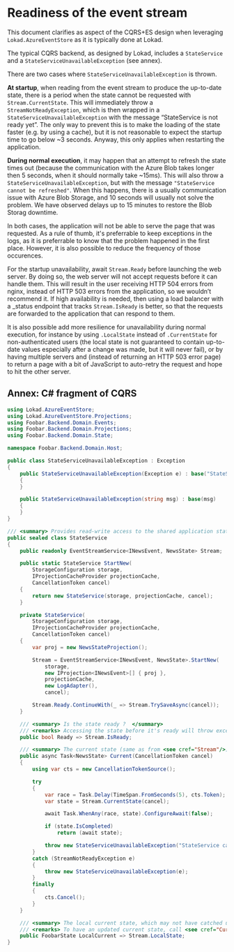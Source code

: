 # Readiness of the event stream

This document clarifies as aspect of the CQRS+ES design when leveraging `Lokad.AzureEventStore` as it is typically done at Lokad.

The typical CQRS backend, as designed by Lokad, includes a `StateService` and a `StateServiceUnavailableException` (see annex).

There are two cases where `StateServiceUnavailableException` is thrown.

**At startup**, when reading from the event stream to produce the up-to-date state, there is a period when the state cannot be requested with `Stream.CurrentState`. This will immediately throw a `StreamNotReadyException`, which is then wrapped in a `StateServiceUnavailableException` with the message “StateService is not ready yet”. The only way to prevent this is to make the loading of the state faster (e.g. by using a cache), but it is not reasonable to expect the startup time to go below ~3 seconds. Anyway, this only applies when restarting the application.

**During normal execution**, it may happen that an attempt to refresh the state times out (because the communication with the Azure Blob takes longer then 5 seconds, when it should normally take ~15ms). This will also throw a `StateServiceUnavailableException`, but with the message `"StateService cannot be refreshed"`. When this happens, there is a usually communication issue with Azure Blob Storage, and 10 seconds will usually not solve the problem. We have observed delays up to 15 minutes to restore the Blob Storag downtime.

In both cases, the application will not be able to serve the page that was requested. As a rule of thumb, it's preferrable to keep exceptions in the logs, as it is preferrable to know that the problem happened in the first place. However, it is also possible to reduce the frequency of those occurences.

For the startup unavailability, await `Stream.Ready` before launching the web server. By doing so, the web server will not accept requests before it can handle them. This will result in the user receiving HTTP 504 errors from nginx, instead of HTTP 503 errors from the application, so we wouldn’t recommend it. If high availability is needed, then using a load balancer with a _status endpoint that tracks `Stream.IsReady` is better, so that the requests are forwarded to the application that can respond to them.

It is also possible add more resilience for unavailability during normal execution, for instance by using `.LocalState` instead of `.CurrentState` for non-authenticated users (the local state is not guaranteed to contain up-to-date values especially after a change was made, but it will never fail), or by having multiple servers and (instead of returning an HTTP 503 error page) to return a page with a bit of JavaScript to auto-retry the request and hope to hit the other server.

## Annex: C# fragment of CQRS

```csharp
using Lokad.AzureEventStore;
using Lokad.AzureEventStore.Projections;
using Foobar.Backend.Domain.Events;
using Foobar.Backend.Domain.Projections;
using Foobar.Backend.Domain.State;

namespace Foobar.Backend.Domain.Host;

public class StateServiceUnavailableException : Exception
{
    public StateServiceUnavailableException(Exception e) : base("StateService is not ready yet.", e)
    {
    }

    public StateServiceUnavailableException(string msg) : base(msg)
    {
    }
}

/// <summary> Provides read-write access to the shared application state. </summary>
public sealed class StateService
{
    public readonly EventStreamService<INewsEvent, NewsState> Stream;

    public static StateService StartNew(
        StorageConfiguration storage,
        IProjectionCacheProvider projectionCache,
        CancellationToken cancel)
    {
        return new StateService(storage, projectionCache, cancel);
    }

    private StateService(
        StorageConfiguration storage,
        IProjectionCacheProvider projectionCache,
        CancellationToken cancel)
    {
        var proj = new NewsStateProjection();

        Stream = EventStreamService<INewsEvent, NewsState>.StartNew(
            storage,
            new IProjection<INewsEvent>[] { proj },
            projectionCache,
            new LogAdapter(),
            cancel);

        Stream.Ready.ContinueWith(_ => Stream.TrySaveAsync(cancel));
    }

    /// <summary> Is the state ready ?  </summary>
    /// <remarks> Accessing the state before it's ready will throw exceptions. </remarks>
    public bool Ready => Stream.IsReady;

    /// <summary> The current state (same as from <see cref="Stream"/>) updated with the last changes. </summary>    
    public async Task<NewsState> Current(CancellationToken cancel)
    {
        using var cts = new CancellationTokenSource();

        try
        {
            var race = Task.Delay(TimeSpan.FromSeconds(5), cts.Token);
            var state = Stream.CurrentState(cancel);

            await Task.WhenAny(race, state).ConfigureAwait(false);

            if (state.IsCompleted)
                return (await state);

            throw new StateServiceUnavailableException("StateService cannot be refreshed.");
        }
        catch (StreamNotReadyException e)
        {
            throw new StateServiceUnavailableException(e);
        }
        finally
        {
            cts.Cancel();
        }
    }

    /// <summary> The local current state, which may not have catched up at the call time. </summary>
    /// <remarks> To have an updated current state, call <see cref="Current"/>. </remarks>
    public FoobarState LocalCurrent => Stream.LocalState;
}
```
